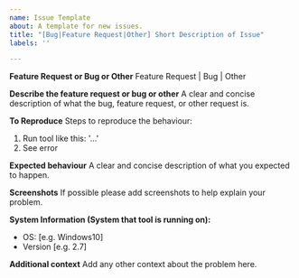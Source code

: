 ```yaml
---
name: Issue Template
about: A template for new issues.
title: "[Bug|Feature Request|Other] Short Description of Issue"
labels: ''

---
```


**Feature Request or Bug or Other**
Feature Request | Bug | Other

**Describe the feature request or bug or other**
A clear and concise description of what the bug, feature request,
or other request is.

**To Reproduce**
Steps to reproduce the behaviour:
1. Run tool like this: '...'
2. See error

**Expected behaviour**
A clear and concise description of what you expected to happen.

**Screenshots**
If possible please add screenshots to help explain your problem.

**System Information (System that tool is running on):**
 - OS: [e.g. Windows10]
 - Version [e.g. 2.7]

**Additional context**
Add any other context about the problem here.